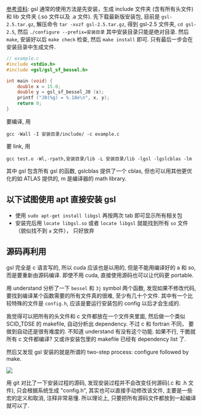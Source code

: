 [参考资料](https://coral.ise.lehigh.edu/jild13/2016/07/11/hello/): gsl 通常的使用方法是先安装，生成 include 文件夹 (含有所有头文件) 和 lib 文件夹 (.so 文件以及 .a 文件). 先下载最新版安装包, 目前是 `gsl-2.5.tar.gz`, 解压命令 `tar -xvzf gsl-2.5.tar.gz`, 得到 gsl-2.5 文件夹, `cd gsl-2.5`, 然后 `./configure --prefix=安装目录` 其中安装目录只能是绝对目录. 然后 `make`, 安装好以后 `make check` 检查, 然后 `make install` 即可. 只有最后一步会在安装目录中生成文件.

```c
// example.c
#include <stdio.h>
#include <gsl/gsl_sf_bessel.h>

int main (void) {
    double x = 15.0;
    double y = gsl_sf_bessel_J0 (x);
    printf ("J0(%g) = %.18e\n", x, y);
    return 0;
}
```
要编译, 用
```
gcc -Wall -I 安装目录/include/ -c example.c
```
要 link, 用
```
gcc test.o -Wl,-rpath,安装目录/lib -L 安装目录/lib -lgsl -lgslcblas -lm
```
其中 gsl 包含所有 gsl 的函数, gslcblas 提供了一个 cblas, 但也可以用其他更优化的如 ATLAS 提供的, m 是编译器的 math library.

## 以下试图使用 apt 直接安装 gsl
* 使用 `sudo apt-get install libgsl` 再按两次 tab 即可显示所有相关包
* 安装完后用 `locate libgsl.so` 或者 `locate libgsl` 就能找到所有 `so` 文件（貌似找不到 `a` 文件）， 只好放弃

## 源码再利用
gsl 完全是 c 语言写的, 所以 cuda 应该也是以用的, 但是不能用编译好的 a 和 so, 而是要重新由源码编译. 即使不用 cuda, 直接使用源码也可以让代码更 portable.

用 understand 分析了一下 `bessel` 和 `3j` symbol 两个函数, 发现如果不修改代码, 要找到编译某个函数需要的所有文件真的很难, 至少有几十个文件. 其中有一个比较特殊的文件是 `config.h`, 应该是要运行安装包的 config 以后才会生成的.

我觉得可以把所有的头文件和 c 文件都放在一个文件夹里面, 然后做一个类似 SCID_TDSE 的 makefile, 自动分析出 dependency. 不过 c 和 fortran 不同， 要做到自动还是很有难度的. 不知道 understand 有没有这个功能. 如果不行, 干脆就所有 c 文件都编译? 又或许安装包里的 makefile 已经有 dependency list 了.

然后又发现 gsl 安装的就是所谓的 two-step process: configure followed by make.

![](gsl源码笔记1.png)

用 git 对比了一下安装过程的源码, 发现安装过程并不会改变任何源码(.c 和 .h 文件), 只会根据系统生成 "config.h", 其实也可以直接手动修改该文件, 主要是一些宏的定义和取消, 注释非常易懂. 所以理论上, 只要把所有源码文件都放到一起编译就可以了.
